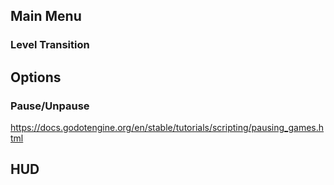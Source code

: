 ## Main Menu

### Level Transition


## Options

### Pause/Unpause
https://docs.godotengine.org/en/stable/tutorials/scripting/pausing_games.html


## HUD


